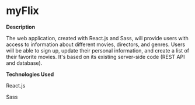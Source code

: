 # myFlix
**Description**

The web application, created with React.js and Sass, will provide users with access to information about different movies, directors, and genres. Users will be able to sign up, update their personal information, and create a list of their favorite movies. It's based on its existing server-side code (REST API and database).

**Technologies Used**

React.js

Sass
